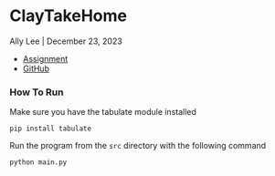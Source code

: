 # ClayTakeHome
Ally Lee | December 23, 2023

- [Assignment](https://clayrun.notion.site/Clay-Take-Home-Assignment-e39f93736dbb4f709cf033fbe504e44e)
- [GitHub](https://github.com/ally-lee/ClayTakeHome)

### How To Run
Make sure you have the tabulate module installed
```
pip install tabulate
```

Run the program from the `src` directory with the following command
```
python main.py
```